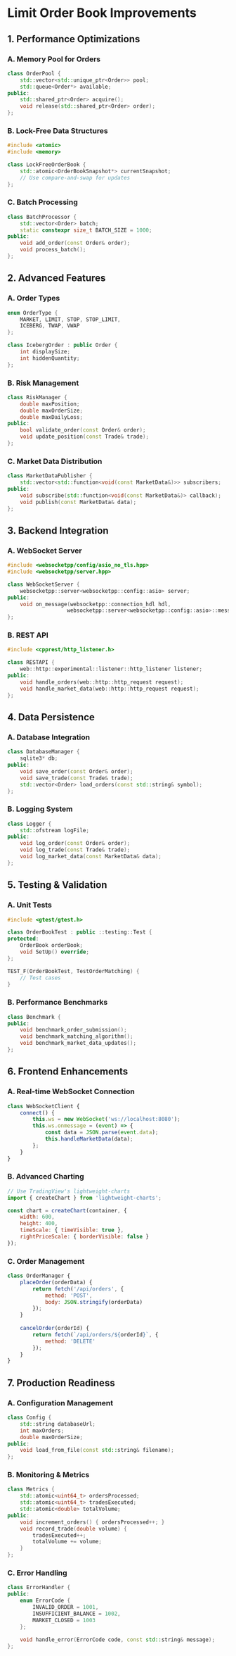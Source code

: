 # Limit Order Book Improvements

## 1. Performance Optimizations

### A. Memory Pool for Orders
```cpp
class OrderPool {
    std::vector<std::unique_ptr<Order>> pool;
    std::queue<Order*> available;
public:
    std::shared_ptr<Order> acquire();
    void release(std::shared_ptr<Order> order);
};
```

### B. Lock-Free Data Structures
```cpp
#include <atomic>
#include <memory>

class LockFreeOrderBook {
    std::atomic<OrderBookSnapshot*> currentSnapshot;
    // Use compare-and-swap for updates
};
```

### C. Batch Processing
```cpp
class BatchProcessor {
    std::vector<Order> batch;
    static constexpr size_t BATCH_SIZE = 1000;
public:
    void add_order(const Order& order);
    void process_batch();
};
```

## 2. Advanced Features

### A. Order Types
```cpp
enum OrderType { 
    MARKET, LIMIT, STOP, STOP_LIMIT, 
    ICEBERG, TWAP, VWAP 
};

class IcebergOrder : public Order {
    int displaySize;
    int hiddenQuantity;
};
```

### B. Risk Management
```cpp
class RiskManager {
    double maxPosition;
    double maxOrderSize;
    double maxDailyLoss;
public:
    bool validate_order(const Order& order);
    void update_position(const Trade& trade);
};
```

### C. Market Data Distribution
```cpp
class MarketDataPublisher {
    std::vector<std::function<void(const MarketData&)>> subscribers;
public:
    void subscribe(std::function<void(const MarketData&)> callback);
    void publish(const MarketData& data);
};
```

## 3. Backend Integration

### A. WebSocket Server
```cpp
#include <websocketpp/config/asio_no_tls.hpp>
#include <websocketpp/server.hpp>

class WebSocketServer {
    websocketpp::server<websocketpp::config::asio> server;
public:
    void on_message(websocketpp::connection_hdl hdl, 
                   websocketpp::server<websocketpp::config::asio>::message_ptr msg);
};
```

### B. REST API
```cpp
#include <cpprest/http_listener.h>

class RESTAPI {
    web::http::experimental::listener::http_listener listener;
public:
    void handle_orders(web::http::http_request request);
    void handle_market_data(web::http::http_request request);
};
```

## 4. Data Persistence

### A. Database Integration
```cpp
class DatabaseManager {
    sqlite3* db;
public:
    void save_order(const Order& order);
    void save_trade(const Trade& trade);
    std::vector<Order> load_orders(const std::string& symbol);
};
```

### B. Logging System
```cpp
class Logger {
    std::ofstream logFile;
public:
    void log_order(const Order& order);
    void log_trade(const Trade& trade);
    void log_market_data(const MarketData& data);
};
```

## 5. Testing & Validation

### A. Unit Tests
```cpp
#include <gtest/gtest.h>

class OrderBookTest : public ::testing::Test {
protected:
    OrderBook orderBook;
    void SetUp() override;
};

TEST_F(OrderBookTest, TestOrderMatching) {
    // Test cases
}
```

### B. Performance Benchmarks
```cpp
class Benchmark {
public:
    void benchmark_order_submission();
    void benchmark_matching_algorithm();
    void benchmark_market_data_updates();
};
```

## 6. Frontend Enhancements

### A. Real-time WebSocket Connection
```javascript
class WebSocketClient {
    connect() {
        this.ws = new WebSocket('ws://localhost:8080');
        this.ws.onmessage = (event) => {
            const data = JSON.parse(event.data);
            this.handleMarketData(data);
        };
    }
}
```

### B. Advanced Charting
```javascript
// Use TradingView's lightweight-charts
import { createChart } from 'lightweight-charts';

const chart = createChart(container, {
    width: 600,
    height: 400,
    timeScale: { timeVisible: true },
    rightPriceScale: { borderVisible: false }
});
```

### C. Order Management
```javascript
class OrderManager {
    placeOrder(orderData) {
        return fetch('/api/orders', {
            method: 'POST',
            body: JSON.stringify(orderData)
        });
    }
    
    cancelOrder(orderId) {
        return fetch(`/api/orders/${orderId}`, {
            method: 'DELETE'
        });
    }
}
```

## 7. Production Readiness

### A. Configuration Management
```cpp
class Config {
    std::string databaseUrl;
    int maxOrders;
    double maxOrderSize;
public:
    void load_from_file(const std::string& filename);
};
```

### B. Monitoring & Metrics
```cpp
class Metrics {
    std::atomic<uint64_t> ordersProcessed;
    std::atomic<uint64_t> tradesExecuted;
    std::atomic<double> totalVolume;
public:
    void increment_orders() { ordersProcessed++; }
    void record_trade(double volume) { 
        tradesExecuted++; 
        totalVolume += volume; 
    }
};
```

### C. Error Handling
```cpp
class ErrorHandler {
public:
    enum ErrorCode {
        INVALID_ORDER = 1001,
        INSUFFICIENT_BALANCE = 1002,
        MARKET_CLOSED = 1003
    };
    
    void handle_error(ErrorCode code, const std::string& message);
};
```
